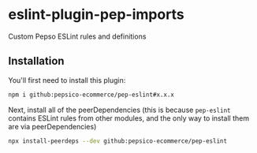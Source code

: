 # eslint-plugin-pep-imports

Custom Pepso ESLint rules and definitions

## Installation

You'll first need to install this plugin:

```sh
npm i github:pepsico-ecommerce/pep-eslint#x.x.x
```

Next, install all of the peerDependencies (this is because `pep-eslint` contains ESLint rules
from other modules, and the only way to install them are via peerDependencies)

```sh
npx install-peerdeps --dev github:pepsico-ecommerce/pep-eslint
```
